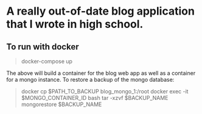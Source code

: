 # A really out-of-date blog application that I wrote in high school.

## To run with docker
> docker-compose up

The above will build a container for the blog web app as well as a container for
a mongo instance. To restore a backup of the mongo database:

> docker cp $PATH_TO_BACKUP blog_mongo_1:/root
> docker exec -it $MONGO_CONTAINER_ID bash
> tar -xzvf $BACKUP_NAME
> mongorestore $BACKUP_NAME
